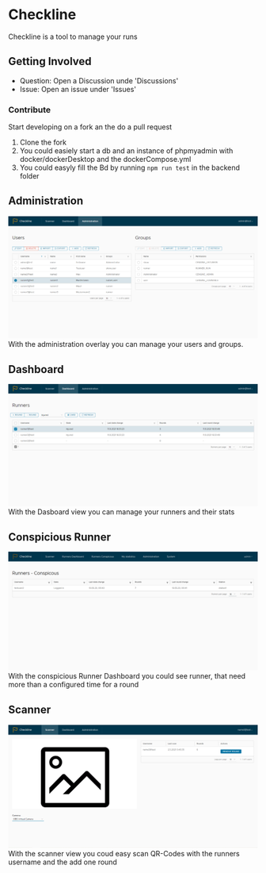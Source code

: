# Checkline

Checkline is a tool to manage your runs

## Getting Involved

 - Question: Open a Discussion unde 'Discussions'
 - Issue: Open an issue under 'Issues'

### Contribute
 Start developing on a fork an the do a pull request
 1. Clone the fork
 2. You could easiely start a db and an instance of phpmyadmin with docker/dockerDesktop and the dockerCompose.yml
 3. You could easyly fill the Bd by running `npm run test` in the backend folder
 

## Administration
![Alt text](https://github.com/Jonbeckas/Checkline/blob/master/doc/images/admin.png)
With the administration overlay you can manage your users and groups.


## Dashboard
![Alt text](https://github.com/Jonbeckas/Checkline/blob/master/doc/images/dashboard.png)
With the Dasboard view you can manage your runners and their stats

## Conspicious Runner
![Alt text](https://github.com/Jonbeckas/Checkline/blob/master/doc/images/conspicious.png)
With the conspicious Runner Dashboard you could see runner, that need more than a configured time for a round

## Scanner
![Alt text](https://github.com/Jonbeckas/Checkline/blob/master/doc/images/scanner.png)
With the scanner view you coud easy scan QR-Codes with the runners username and the add one round
